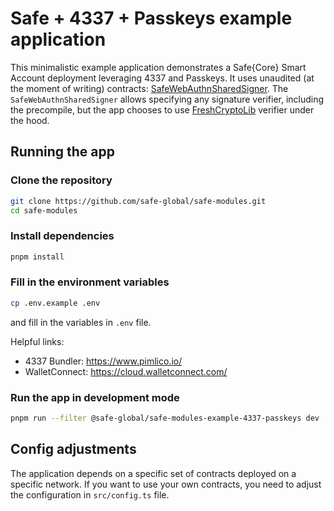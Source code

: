 # Safe + 4337 + Passkeys example application

This minimalistic example application demonstrates a Safe{Core} Smart Account deployment leveraging 4337 and Passkeys. It uses unaudited (at the moment of writing) contracts: [SafeWebAuthnSharedSigner](https://github.com/safe-global/safe-modules/blob/main/modules/passkey/contracts/4337/SafeWebAuthnSharedSigner.sol). The `SafeWebAuthnSharedSigner` allows specifying any signature verifier, including the precompile, but the app chooses to use [FreshCryptoLib](https://github.com/rdubois-crypto/FreshCryptoLib/) verifier under the hood.

## Running the app

### Clone the repository

```bash
git clone https://github.com/safe-global/safe-modules.git
cd safe-modules
```

### Install dependencies

```bash
pnpm install
```

### Fill in the environment variables

```bash
cp .env.example .env
```

and fill in the variables in `.env` file.

Helpful links:

- 4337 Bundler: https://www.pimlico.io/
- WalletConnect: https://cloud.walletconnect.com/

### Run the app in development mode

```bash
pnpm run --filter @safe-global/safe-modules-example-4337-passkeys dev
```

## Config adjustments

The application depends on a specific set of contracts deployed on a specific network. If you want to use your own contracts, you need to adjust the configuration in `src/config.ts` file.
